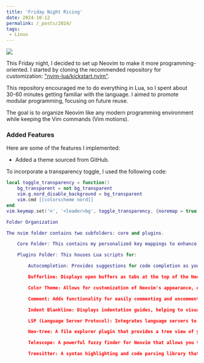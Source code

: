 ```yaml
---
title: 'Friday Night Ricing'
date: 2024-10-12
permalink: /_posts/2024/
tags:
 - Linux
---
```


![](percorso/della/rice.jpg)


This Friday night, I decided to set up Neovim to make it more programming-oriented. I started by cloning the recommended repository for customization: ["nvim-lua/kickstart.nvim"](https://github.com/nvim-lua/kickstart.nvim).

This repository encouraged me to do everything in Lua, so I spent about 30-60 minutes getting familiar with the language. I aimed to promote modular programming, focusing on future reuse.

The goal is to organize Neovim like any modern programming environment while keeping the Vim commands (Vim motions).

### Added Features

Here are some of the features I implemented:

- Added a theme sourced from GitHub.

To incorporate a transparency toggle, I used the following code:

```lua
local toggle_transparency = function()
    bg_transparent = not bg_transparent
    vim.g.nord_disable_background = bg_transparent
    vim.cmd [[colorscheme nord]]
end
vim.keymap.set('n', '<leader>bg', toggle_transparency, {noremap = true, silent = true})

Folder Organization

The nvim folder contains two subfolders: core and plugins.

    Core Folder: This contains my personalized key mappings to enhance navigation ergonomics within the environment. Additionally, the core folder has an options.lua file, which is a standard IDE configuration inspired by an online Neovim setup.

    Plugins Folder: This houses Lua scripts for:

        Autocompletion: Provides suggestions for code completion as you type, improving coding efficiency. It's disabled when not programming.

        Bufferline: Displays open buffers as tabs at the top of the Neovim window, making navigation between files easier.

        Color Theme: Allows for customization of Neovim's appearance, enhancing visual aesthetics.

        Comment: Adds functionality for easily commenting and uncommenting lines of code.

        Indent Blankline: Displays indentation guides, helping to visualize the structure of the code.

        LSP (Language Server Protocol): Integrates language servers to provide features like autocompletion, error checking, and code navigation.

        Neo-tree: A file explorer plugin that provides a tree view of your files, making it easy to navigate your project.

        Telescope: A powerful fuzzy finder for Neovim that allows you to search through files, buffers, and more efficiently.

        Treesitter: A syntax highlighting and code parsing library that enhances code understanding and navigation.

